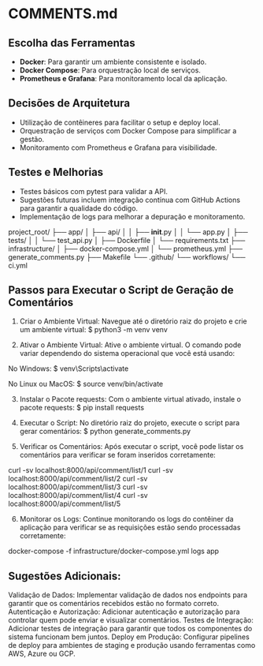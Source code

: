 # COMMENTS.md

## Escolha das Ferramentas

- **Docker**: Para garantir um ambiente consistente e isolado.
- **Docker Compose**: Para orquestração local de serviços.
- **Prometheus e Grafana**: Para monitoramento local da aplicação.

## Decisões de Arquitetura

- Utilização de contêineres para facilitar o setup e deploy local.
- Orquestração de serviços com Docker Compose para simplificar a gestão.
- Monitoramento com Prometheus e Grafana para visibilidade.

## Testes e Melhorias

- Testes básicos com pytest para validar a API.
- Sugestões futuras incluem integração contínua com GitHub Actions para garantir a qualidade do código.
- Implementação de logs para melhorar a depuração e monitoramento.

project_root/
├── app/
│   ├── api/
│   │   ├── __init__.py
│   │   └── app.py
│   ├── tests/
│   │   └── test_api.py
│   ├── Dockerfile
│   └── requirements.txt
├── infrastructure/
│   ├── docker-compose.yml
│   └── prometheus.yml
├── generate_comments.py
├── Makefile
└── .github/
    └── workflows/
        └── ci.yml

## Passos para Executar o Script de Geração de Comentários
1. Criar o Ambiente Virtual:
Navegue até o diretório raiz do projeto e crie um ambiente virtual:
$ python3 -m venv venv

2. Ativar o Ambiente Virtual:
Ative o ambiente virtual. O comando pode variar dependendo do sistema operacional que você está usando:

No Windows:
$ venv\Scripts\activate

No Linux ou MacOS:
$ source venv/bin/activate

3. Instalar o Pacote requests:
Com o ambiente virtual ativado, instale o pacote requests:
$ pip install requests

4. Executar o Script:
No diretório raiz do projeto, execute o script para gerar comentários:
$ python generate_comments.py

5. Verificar os Comentários:
Após executar o script, você pode listar os comentários para verificar se foram inseridos corretamente:

curl -sv localhost:8000/api/comment/list/1
curl -sv localhost:8000/api/comment/list/2
curl -sv localhost:8000/api/comment/list/3
curl -sv localhost:8000/api/comment/list/4
curl -sv localhost:8000/api/comment/list/5

6. Monitorar os Logs:
Continue monitorando os logs do contêiner da aplicação para verificar se as requisições estão sendo processadas corretamente:

docker-compose -f infrastructure/docker-compose.yml logs app

## Sugestões Adicionais:

Validação de Dados: Implementar validação de dados nos endpoints para garantir que os comentários recebidos estão no formato correto.
Autenticação e Autorização: Adicionar autenticação e autorização para controlar quem pode enviar e visualizar comentários.
Testes de Integração: Adicionar testes de integração para garantir que todos os componentes do sistema funcionam bem juntos.
Deploy em Produção: Configurar pipelines de deploy para ambientes de staging e produção usando ferramentas como AWS, Azure ou GCP.
